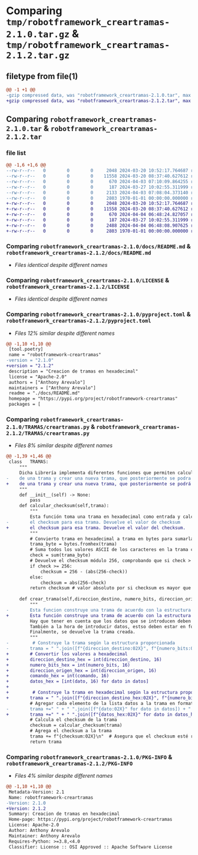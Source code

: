 # Comparing `tmp/robotframework_creartramas-2.1.0.tar.gz` & `tmp/robotframework_creartramas-2.1.2.tar.gz`

## filetype from file(1)

```diff
@@ -1 +1 @@
-gzip compressed data, was "robotframework_creartramas-2.1.0.tar", max compression
+gzip compressed data, was "robotframework_creartramas-2.1.2.tar", max compression
```

## Comparing `robotframework_creartramas-2.1.0.tar` & `robotframework_creartramas-2.1.2.tar`

### file list

```diff
@@ -1,6 +1,6 @@
--rw-r--r--   0        0        0     2048 2024-03-20 10:52:17.764687 robotframework_creartramas-2.1.0/docs/README.md
--rw-r--r--   0        0        0    11558 2024-03-20 08:37:40.627612 robotframework_creartramas-2.1.0/LICENSE
--rw-r--r--   0        0        0      670 2024-04-03 07:10:09.864255 robotframework_creartramas-2.1.0/pyproject.toml
--rw-r--r--   0        0        0      187 2024-03-27 10:02:55.311999 robotframework_creartramas-2.1.0/TRAMAS/__init__.py
--rw-r--r--   0        0        0     2133 2024-04-03 07:08:04.373140 robotframework_creartramas-2.1.0/TRAMAS/creartramas.py
--rw-r--r--   0        0        0     2803 1970-01-01 00:00:00.000000 robotframework_creartramas-2.1.0/PKG-INFO
+-rw-r--r--   0        0        0     2048 2024-03-20 10:52:17.764687 robotframework_creartramas-2.1.2/docs/README.md
+-rw-r--r--   0        0        0    11558 2024-03-20 08:37:40.627612 robotframework_creartramas-2.1.2/LICENSE
+-rw-r--r--   0        0        0      670 2024-04-04 06:48:24.827057 robotframework_creartramas-2.1.2/pyproject.toml
+-rw-r--r--   0        0        0      187 2024-03-27 10:02:55.311999 robotframework_creartramas-2.1.2/TRAMAS/__init__.py
+-rw-r--r--   0        0        0     2488 2024-04-04 06:48:08.907625 robotframework_creartramas-2.1.2/TRAMAS/creartramas.py
+-rw-r--r--   0        0        0     2803 1970-01-01 00:00:00.000000 robotframework_creartramas-2.1.2/PKG-INFO
```

### Comparing `robotframework_creartramas-2.1.0/docs/README.md` & `robotframework_creartramas-2.1.2/docs/README.md`

 * *Files identical despite different names*

### Comparing `robotframework_creartramas-2.1.0/LICENSE` & `robotframework_creartramas-2.1.2/LICENSE`

 * *Files identical despite different names*

### Comparing `robotframework_creartramas-2.1.0/pyproject.toml` & `robotframework_creartramas-2.1.2/pyproject.toml`

 * *Files 12% similar despite different names*

```diff
@@ -1,10 +1,10 @@
 [tool.poetry]
 name = "robotframework-creartramas"
-version = "2.1.0"
+version = "2.1.2"
 description = "Creacion de tramas en hexadecimal"
 license = "Apache-2.0"
 authors = ["Anthony Arevalo"]
 maintainers = ["Anthony Arevalo"]
 readme = "./docs/README.md"
 homepage = "https://pypi.org/project/robotframework-creartramas"
 packages = [
```

### Comparing `robotframework_creartramas-2.1.0/TRAMAS/creartramas.py` & `robotframework_creartramas-2.1.2/TRAMAS/creartramas.py`

 * *Files 8% similar despite different names*

```diff
@@ -1,39 +1,46 @@
 class   TRAMAS:
     """
     Dicha Librería implementa diferentes funciones que permiten calcular el checksum
-    de una trama y crear una nueva trama, que posteriormente se podra enviar
+    de una trama y crear una nueva trama, que posteriormente se podrá enviar.
     """
     def __init__(self) -> None:
         pass
     def calcular_checksum(self,trama):
         """
         Esta función toma una trama en hexadecimal como entrada y calcula 
-        el checksum para esa trama. Devuelve el valor de checksum
+        el checksum para esa trama. Devuelve el valor del checksum.
         """
         # Convierto trama en hexadecimal a trama en bytes para sumarla
         trama_byte = bytes.fromhex(trama)
         # Suma todos los valores ASCII de los caracteres en la trama convertida
         check = sum(trama_byte)
         # Devuelve el checksum módulo 256, comprobando que si check > 256 , el cheksum es 256 menos la diferencia que hay entre ambos
         if check >= 256:
             checksum = 256 - (abs(256-check))
         else:
             checksum = abs(256-check)
         return checksum # valor absoluto por si checksum es mayor que 256
         
     def crear_trama(self,direccion_destino, numero_bits, direccion_origen, comando, datos):
         """
-        Esta funcion construye una trama de acuerdo con la estructura proporcionada.Tiene 5 argumentos
+        Esta función construye una trama de acuerdo con la estructura proporcionada.Tiene 5 argumentos
         Hay que tener en cuenta que los datos que se introducen deben estar en formate hexadecimal 0XAB.
         También a la hora de introducir datos, estso deben estar en forma de lista datos=[0x00,0x00,..]
         Finalmente, se devuelve la trama creada.
         """
-         # Construye la trama según la estructura proporcionada
-        trama = " ".join([f"{direccion_destino:02X}", f"{numero_bits:02X}", f"{direccion_origen:02X}", f"{comando:02X}"]) 
+        # Convertir los valores a hexadecimal
+        direccion_destino_hex = int(direccion_destino, 16)
+        numero_bits_hex = int(numero_bits, 16)
+        direccion_origen_hex = int(direccion_origen, 16)
+        comando_hex = int(comando, 16)
+        datos_hex = [int(dato, 16) for dato in datos]
+
+         # Construye la trama en hexadecimal según la estructura proporcionada
+        trama = " ".join([f"{direccion_destino_hex:02X}", f"{numero_bits_hex:02X}", f"{direccion_origen_hex:02X}", f"{comando_hex:02X}"]) 
         # Agregar cada elemento de la lista datos a la trama en formato hexadecimal
-        trama +=" " + " ".join([f"{dato:02X}" for dato in datos]) + " "
+        trama +=" " + " ".join([f"{datos_hex:02X}" for dato in datos_hex]) + " "
         # Calcula el checksum de la trama
         checksum = calcular_checksum(trama)
         # Agrega el checksum a la trama
         trama += f"{checksum:02X}\n"  # Asegura que el checksum esté representado por dos caracteres hexadecimales
         return trama
```

### Comparing `robotframework_creartramas-2.1.0/PKG-INFO` & `robotframework_creartramas-2.1.2/PKG-INFO`

 * *Files 4% similar despite different names*

```diff
@@ -1,10 +1,10 @@
 Metadata-Version: 2.1
 Name: robotframework-creartramas
-Version: 2.1.0
+Version: 2.1.2
 Summary: Creacion de tramas en hexadecimal
 Home-page: https://pypi.org/project/robotframework-creartramas
 License: Apache-2.0
 Author: Anthony Arevalo
 Maintainer: Anthony Arevalo
 Requires-Python: >=3.8,<4.0
 Classifier: License :: OSI Approved :: Apache Software License
```

